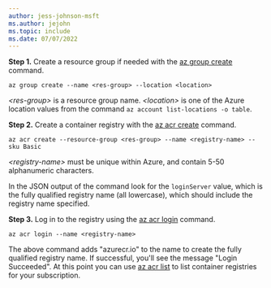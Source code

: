 ```yaml
---
author: jess-johnson-msft
ms.author: jejohn
ms.topic: include
ms.date: 07/07/2022
---
```


**Step 1.** Create a resource group if needed with the [az group create](/cli/azure/group?view=azure-cli-latest#az-group-create) command.

```azurecli
az group create --name <res-group> --location <location>
```
*\<res-group>* is a resource group name. *\<location>* is one of the Azure location values from the command `az account list-locations -o table`.

**Step 2.** Create a container registry with the [az acr create](/cli/azure/acr?view=azure-cli-latest#az-acr-create) command.

```azurecli
az acr create --resource-group <res-group> --name <registry-name> --sku Basic
```
*\<registry-name>* must be unique within Azure, and contain 5-50 alphanumeric characters.

In the JSON output of the command look for the `loginServer` value, which is the fully qualified registry name (all lowercase), which should include the registry name specified.

**Step 3.** Log in to the registry using the [az acr login](/cli/azure/acr?view=azure-cli-latest#az-acr-login) command.

```azurecli
az acr login --name <registry-name>
```

The above command adds "azurecr.io" to the name to create the fully qualified registry name. If successful, you'll see the message "Login Succeeded". At this point you can use [az acr list](/cli/azure/acr?view=azure-cli-latest#az-acr-list) to list container registries for your subscription.